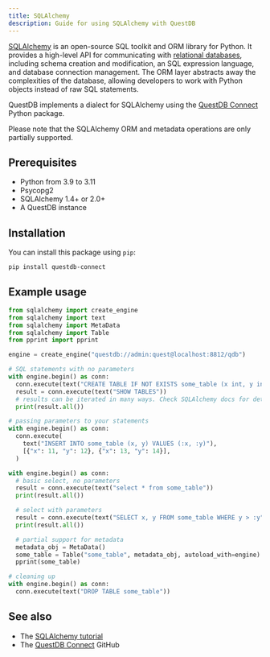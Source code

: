 ```yaml
---
title: SQLAlchemy
description: Guide for using SQLAlchemy with QuestDB
---
```


[SQLAlchemy](https://www.sqlalchemy.org/) is an open-source SQL toolkit and ORM
library for Python. It provides a high-level API for communicating with
[relational databases](/glossary/relational-database/), including schema
creation and modification, an SQL expression language, and database connection
management. The ORM layer abstracts away the complexities of the database,
allowing developers to work with Python objects instead of raw SQL statements.

QuestDB implements a dialect for SQLAlchemy using the
[QuestDB Connect](https://github.com/questdb/questdb-connect) Python package.

Please note that the SQLAlchemy ORM and metadata operations are only partially
supported.

## Prerequisites

- Python from 3.9 to 3.11
- Psycopg2
- SQLAlchemy 1.4+ or 2.0+
- A QuestDB instance

## Installation

You can install this package using `pip`:

```shell
pip install questdb-connect
```

## Example usage

```python
from sqlalchemy import create_engine
from sqlalchemy import text
from sqlalchemy import MetaData
from sqlalchemy import Table
from pprint import pprint

engine = create_engine("questdb://admin:quest@localhost:8812/qdb")

# SQL statements with no parameters
with engine.begin() as conn:
  conn.execute(text("CREATE TABLE IF NOT EXISTS some_table (x int, y int)"))
  result = conn.execute(text("SHOW TABLES"))
  # results can be iterated in many ways. Check SQLAlchemy docs for details
  print(result.all())

# passing parameters to your statements
with engine.begin() as conn:
  conn.execute(
    text("INSERT INTO some_table (x, y) VALUES (:x, :y)"),
    [{"x": 11, "y": 12}, {"x": 13, "y": 14}],
  )

with engine.begin() as conn:
  # basic select, no parameters
  result = conn.execute(text("select * from some_table"))
  print(result.all())

  # select with parameters
  result = conn.execute(text("SELECT x, y FROM some_table WHERE y > :y"), {"y": 2})
  print(result.all())

  # partial support for metadata
  metadata_obj = MetaData()
  some_table = Table("some_table", metadata_obj, autoload_with=engine)
  pprint(some_table)

# cleaning up
with engine.begin() as conn:
  conn.execute(text("DROP TABLE some_table"))
```

## See also

- The
  [SQLAlchemy tutorial](https://docs.sqlalchemy.org/en/14/tutorial/index.html)
- The [QuestDB Connect](https://pypi.org/project/questdb-connect/) GitHub
